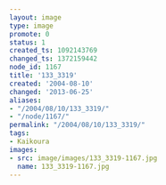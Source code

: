 ```yaml
---
layout: image
type: image
promote: 0
status: 1
created_ts: 1092143769
changed_ts: 1372159442
node_id: 1167
title: '133_3319'
created: '2004-08-10'
changed: '2013-06-25'
aliases:
- "/2004/08/10/133_3319/"
- "/node/1167/"
permalink: "/2004/08/10/133_3319/"
tags:
- Kaikoura
images:
- src: image/images/133_3319-1167.jpg
  name: 133_3319-1167.jpg
---
```


